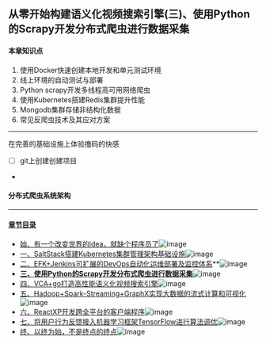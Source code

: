 ## 从零开始构建语义化视频搜索引擎(三)、使用Python的Scrapy开发分布式爬虫进行数据采集
#### 本章知识点
1. 使用Docker快速创建本地开发和单元测试环境
2. 线上环境的自动测试与部署
3. Python scrapy开发多线程高可用网络爬虫
4. 使用Kubernetes搭建Redis集群提升性能
5. Mongodb集群存储非结构化数据
6. 常见反爬虫技术及其应对方案
---
在完善的基础设施上体验撸码的快感
- [ ] git上创建创建项目
- 
#### 分布式爬虫系统架构

---
#### [章节目录](#本章知识点)
- [始、有一个改变世界的idea，就缺个程序员了](始、有一个改变世界的idea，就缺个程序员了.md)![image](http://progressed.io/bar/95?title=begin+architecture)
- [一、SaltStack搭建Kubernetes集群管理架构基础设施](一、SaltStack搭建Kubernetes集群管理架构基础设施.md)![image](http://progressed.io/bar/90?title=salt+kubernetes)
- [二、EFK+Jenkins可扩展的DevOps自动化运维部署及监控体系](二、EFK+Jenkins可扩展的DevOps自动化运维部署及监控体系)**![image](http://progressed.io/bar/40?title=EFK+DevOps)
- **[三、使用Python的Scrapy开发分布式爬虫进行数据采集](三、使用Python的Scrapy开发分布式爬虫进行数据采集)**![image](http://progressed.io/bar/65?title=python+crawler)
- [四、VCA+go打造高性能语义化视频搜索引擎](四、VCA+go打造高性能语义化视频搜索引擎.md)![image](http://progressed.io/bar/30?title=VCA+go+engine)
- [五、Hadoop+Spark-Streaming+GraphX实现大数据的流式计算和可视化](五、Hadoop+Spark-Streaming+GraphX实现大数据的流式计算和可视化.md)![image](http://progressed.io/bar/20?title=hadoop+saprk)
- [六、ReactXP开发跨全平台的客户端程序](六、ReactXP开发跨全平台的客户端程序.md)![image](http://progressed.io/bar/5?title=react+nodejs)
- [七、将用户行为反馈接入机器学习框架TensorFlow进行算法调优](七、将用户行为反馈接入机器学习框架TensorFlow进行算法调优.md)![image](http://progressed.io/bar/10?title=tensorflow+DL+AI)
- [终、以终为始，不是终点的终点](终、以终为始，不是终点的终点.md)![image](http://progressed.io/bar/15?title=future+end)